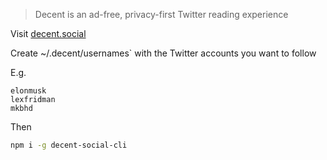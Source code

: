 > Decent is an ad-free, privacy-first Twitter reading experience

Visit [decent.social](https://decent.social/)

Create ~/.decent/usernames` with the Twitter accounts you want to follow

E.g.

```
elonmusk
lexfridman
mkbhd
```

Then

```sh
npm i -g decent-social-cli
```